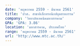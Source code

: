 ```yaml
---
date: 'พฤษภาคม 2559 - มีนาคม 2561'
title: 'ปวส. สาขาอิเล็กทรอนิกส์อุตสาหกรรม'
company: 'วิทยาลัยเทคนิคมหาสารคาม'
GPA: 'GPA: 3.86'
location: 'มหาสารคาม, ประเทศไทย'
range: 'พฤษภาคม 2559 - มีนาคม 2561'
url: 'http://www.mtc.ac.th/'
---
```


